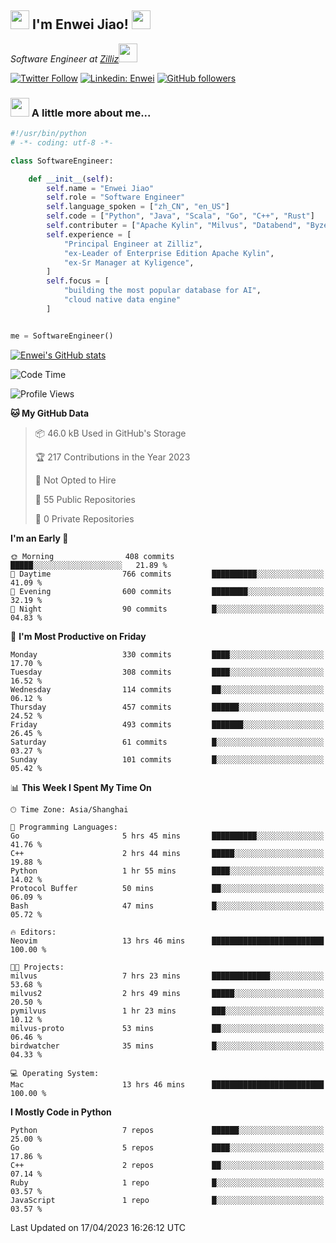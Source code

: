 <h2><img src="https://emojis.slackmojis.com/emojis/images/1531849430/4246/blob-sunglasses.gif?1531849430" width="30"/> I'm  Enwei Jiao! <img src="https://media.giphy.com/media/juBt25nT1KGys/giphy.gif" width=30> </h2>
<!-- <img align='right' src="https://media.giphy.com/media/M9gbBd9nbDrOTu1Mqx/giphy.gif" width="230"> -->
<p><em>Software Engineer at <a href="https://zilliz.com/">Zilliz</a><img src="https://media.giphy.com/media/WUlplcMpOCEmTGBtBW/giphy.gif" width="30"></em></p>

[![Twitter Follow](https://img.shields.io/twitter/follow/misteranmol?label=Follow)](https://twitter.com/intent/follow?screen_name=EnweiJiao)
[![Linkedin: Enwei](https://img.shields.io/badge/-enwei-blue?style=&logo=Linkedin&logoColor=white&link=https://www.linkedin.com/in/enwei-jiao-41192a97)](https://www.linkedin.com/in/enwei-jiao-41192a97/)
[![GitHub followers](https://img.shields.io/github/followers/jiaoew1991?label=Follow&style=social)](https://github.com/jiaoew1991)


### <img src="https://media.giphy.com/media/VgCDAzcKvsR6OM0uWg/giphy.gif" width="30"> A little more about me...  

```python
#!/usr/bin/python
# -*- coding: utf-8 -*-

class SoftwareEngineer:

    def __init__(self):
        self.name = "Enwei Jiao"
        self.role = "Software Engineer"
        self.language_spoken = ["zh_CN", "en_US"]
        self.code = ["Python", "Java", "Scala", "Go", "C++", "Rust"]
        self.contributer = ["Apache Kylin", "Milvus", "Databend", "Byzer-Lang"]
        self.experience = [
            "Principal Engineer at Zilliz",
            "ex-Leader of Enterprise Edition Apache Kylin",
            "ex-Sr Manager at Kyligence",
        ]
        self.focus = [
            "building the most popular database for AI",
            "cloud native data engine"
        ]


me = SoftwareEngineer()
```

[![Enwei's GitHub stats](https://github-readme-stats.vercel.app/api?username=jiaoew1991&count_private=true&show_icons=true)](https://github.com/jiaoew1991/jiaoew1991)

<!-- [![Top Langs](https://github-readme-stats.vercel.app/api/top-langs/?username=jiaoew1991&layout=compact)](https://github.com/jiaoew1991/jiaoew1991) -->

<!--START_SECTION:waka-->
![Code Time](http://img.shields.io/badge/Code%20Time-633%20hrs%201%20min-blue)

![Profile Views](http://img.shields.io/badge/Profile%20Views-0-blue)

**🐱 My GitHub Data** 

> 📦 46.0 kB Used in GitHub's Storage 
 > 
> 🏆 217 Contributions in the Year 2023
 > 
> 🚫 Not Opted to Hire
 > 
> 📜 55 Public Repositories 
 > 
> 🔑 0 Private Repositories 
 > 
**I'm an Early 🐤** 

```text
🌞 Morning                408 commits         █████░░░░░░░░░░░░░░░░░░░░   21.89 % 
🌆 Daytime                766 commits         ██████████░░░░░░░░░░░░░░░   41.09 % 
🌃 Evening                600 commits         ████████░░░░░░░░░░░░░░░░░   32.19 % 
🌙 Night                  90 commits          █░░░░░░░░░░░░░░░░░░░░░░░░   04.83 % 
```
📅 **I'm Most Productive on Friday** 

```text
Monday                   330 commits         ████░░░░░░░░░░░░░░░░░░░░░   17.70 % 
Tuesday                  308 commits         ████░░░░░░░░░░░░░░░░░░░░░   16.52 % 
Wednesday                114 commits         ██░░░░░░░░░░░░░░░░░░░░░░░   06.12 % 
Thursday                 457 commits         ██████░░░░░░░░░░░░░░░░░░░   24.52 % 
Friday                   493 commits         ███████░░░░░░░░░░░░░░░░░░   26.45 % 
Saturday                 61 commits          █░░░░░░░░░░░░░░░░░░░░░░░░   03.27 % 
Sunday                   101 commits         █░░░░░░░░░░░░░░░░░░░░░░░░   05.42 % 
```


📊 **This Week I Spent My Time On** 

```text
🕑︎ Time Zone: Asia/Shanghai

💬 Programming Languages: 
Go                       5 hrs 45 mins       ██████████░░░░░░░░░░░░░░░   41.76 % 
C++                      2 hrs 44 mins       █████░░░░░░░░░░░░░░░░░░░░   19.88 % 
Python                   1 hr 55 mins        ████░░░░░░░░░░░░░░░░░░░░░   14.02 % 
Protocol Buffer          50 mins             ██░░░░░░░░░░░░░░░░░░░░░░░   06.09 % 
Bash                     47 mins             █░░░░░░░░░░░░░░░░░░░░░░░░   05.72 % 

🔥 Editors: 
Neovim                   13 hrs 46 mins      █████████████████████████   100.00 % 

🐱‍💻 Projects: 
milvus                   7 hrs 23 mins       █████████████░░░░░░░░░░░░   53.68 % 
milvus2                  2 hrs 49 mins       █████░░░░░░░░░░░░░░░░░░░░   20.50 % 
pymilvus                 1 hr 23 mins        ███░░░░░░░░░░░░░░░░░░░░░░   10.12 % 
milvus-proto             53 mins             ██░░░░░░░░░░░░░░░░░░░░░░░   06.46 % 
birdwatcher              35 mins             █░░░░░░░░░░░░░░░░░░░░░░░░   04.33 % 

💻 Operating System: 
Mac                      13 hrs 46 mins      █████████████████████████   100.00 % 
```

**I Mostly Code in Python** 

```text
Python                   7 repos             ██████░░░░░░░░░░░░░░░░░░░   25.00 % 
Go                       5 repos             ████░░░░░░░░░░░░░░░░░░░░░   17.86 % 
C++                      2 repos             ██░░░░░░░░░░░░░░░░░░░░░░░   07.14 % 
Ruby                     1 repo              █░░░░░░░░░░░░░░░░░░░░░░░░   03.57 % 
JavaScript               1 repo              █░░░░░░░░░░░░░░░░░░░░░░░░   03.57 % 
```




 Last Updated on 17/04/2023 16:26:12 UTC
<!--END_SECTION:waka-->
